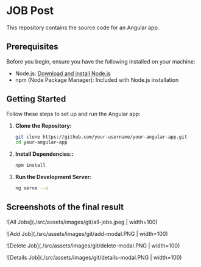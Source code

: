 # JOB Post

This repository contains the source code for an Angular app.

## Prerequisites

Before you begin, ensure you have the following installed on your machine:

- Node.js: [Download and install Node.js](https://nodejs.org/)
- npm (Node Package Manager): Included with Node.js installation

## Getting Started

Follow these steps to set up and run the Angular app:

1. **Clone the Repository:**

   ```bash
   git clone https://github.com/your-username/your-angular-app.git
   cd your-angular-app

2. **Install Dependencies::**

   ```bash
   npm install

3. **Run the Development Server:**

   ```bash
   ng serve --o

## Screenshots of the final result

   ![All Jobs](./src/assets/images/git/all-jobs.jpeg | width=100)
   
   ![Add Job](./src/assets/images/git/add-modal.PNG | width=100)

   ![Delete Job](./src/assets/images/git/delete-modal.PNG | width=100)

   ![Details Job](./src/assets/images/git/details-modal.PNG | width=100)
